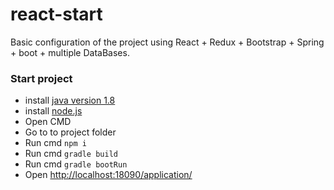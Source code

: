 # react-start
Basic configuration of the project using React + Redux + Bootstrap + Spring + boot + multiple DataBases.

### Start project
- install [java version 1.8](http://www.oracle.com/technetwork/java/javase/downloads/jdk8-downloads-2133151.html)
- install [node.js](https://nodejs.org/en/download/current/)
- Open CMD
- Go to to project folder
- Run cmd `npm i`
- Run cmd `gradle build`
- Run cmd `gradle bootRun`
- Open [http://localhost:18090/application/](http://localhost:18090/application/)
